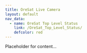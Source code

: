 ```yaml
---
title: OreSat Live Camera
layout: default
nav_data:
  - name: OreSat Top Level Status
    link: /OreSat_Top_Level_Status/
    defcolor: red
---
```



Placeholder for content...
